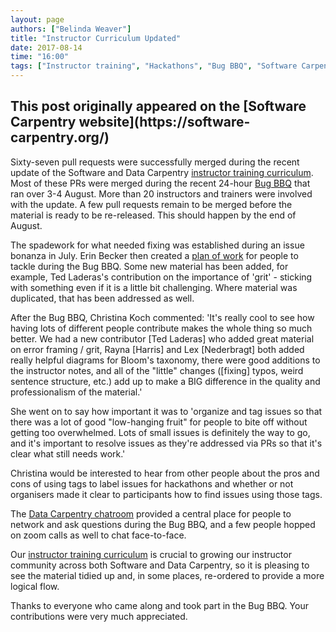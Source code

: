```yaml
---
layout: page
authors: ["Belinda Weaver"]
title: "Instructor Curriculum Updated"
date: 2017-08-14
time: "16:00"
tags: ["Instructor training", "Hackathons", "Bug BBQ", "Software Carpentry"]
---
```


<h2>This post originally appeared on the [Software Carpentry website](https://software-carpentry.org/)</h2>

Sixty-seven pull requests were successfully merged during the recent update of the 
Software and Data Carpentry [instructor training curriculum](http://swcarpentry.github.io/instructor-training/). Most of these PRs 
were merged during the recent 24-hour [Bug BBQ](http://www.datacarpentry.org/blog/bug-bbq/) that ran over 3-4 August. More than 
20 instructors and trainers were involved with the update. A few pull requests remain to be merged before the 
material is ready to be re-released. This should happen by the end of August. 

The spadework for what needed fixing was established during an 
issue bonanza in July. Erin Becker then created a [plan of work](https://github.com/ErinBecker/instructor-training-reorg/issues/45) 
for people to tackle during the Bug BBQ. Some new material has been added, for example, Ted Laderas's contribution on the importance 
of 'grit' - sticking with something even if it is a little bit challenging. Where material was 
duplicated, that has been addressed as well.

After the Bug BBQ, Christina Koch commented: 'It's really cool to see how having lots of different people 
contribute makes the whole thing so much better. We had a new contributor [Ted Laderas] who added great material on 
error framing / grit, Rayna [Harris] and Lex [Nederbragt] both added really helpful diagrams for Bloom's 
taxonomy, there were good additions to the instructor notes, and all of the "little" changes ([fixing] typos, 
weird sentence structure, etc.) add up to make a BIG difference in the quality and professionalism of the material.'

She went on to say how important it was to 'organize and tag issues so that there was a lot of good "low-hanging fruit" 
for people to bite off without getting too overwhelmed. Lots of small issues is definitely the way to go, 
and it's important to resolve issues as they're addressed via PRs so that it's clear what still needs work.' 

Christina would be interested to hear from other people about the pros and cons of using tags to label issues 
for hackathons and whether or not organisers made it clear to participants how to find issues using those tags.

The [Data Carpentry chatroom](https://gitter.im/data-carpentry/Lobby) provided a central place for people to 
network and ask questions during the Bug BBQ, 
and a few people hopped on zoom calls as well to chat face-to-face. 

Our [instructor training curriculum](http://swcarpentry.github.io/instructor-training/) is crucial to 
growing our instructor community across 
both Software and Data Carpentry, so it is pleasing to see the material tidied up and, in some places, re-ordered to provide a more logical flow. 

Thanks to everyone who came along and took part in the Bug BBQ. Your contributions were very much appreciated.
